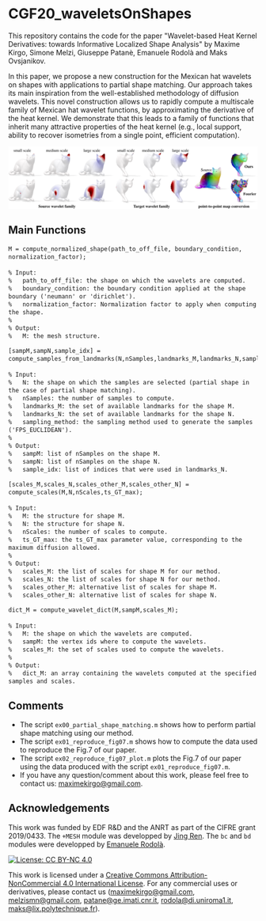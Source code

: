 # CGF20_waveletsOnShapes
This repository contains the code for the paper "Wavelet-based Heat Kernel Derivatives: towards Informative Localized Shape Analysis" by Maxime Kirgo, Simone Melzi, Giuseppe Patanè, Emanuele Rodolà and Maks Ovsjanikov.

In this paper, we propose a new construction for the Mexican hat wavelets on shapes with applications to partial shape matching. Our approach takes its main inspiration from the well-established methodology of diffusion wavelets. This novel construction allows us to rapidly compute a multiscale family of Mexican hat wavelet functions, by approximating the derivative of the heat kernel. We demonstrate that this leads to a family of functions that inherit many attractive properties of the heat kernel (e.g., local support, ability to recover isometries from a single point, efficient computation).

<p align="center">
  <img align="center"  src="/figures/teaser.png", width=800>
</p>


Main Functions
--------------
```
M = compute_normalized_shape(path_to_off_file, boundary_condition, normalization_factor);

% Input:
%   path_to_off_file: the shape on which the wavelets are computed.
%   boundary_condition: the boundary condition applied at the shape boundary ('neumann' or 'dirichlet').
%   normalization_factor: Normalization factor to apply when computing the shape.
%
% Output:
%   M: the mesh structure.
```
```
[sampM,sampN,sample_idx] = compute_samples_from_landmarks(N,nSamples,landmarks_M,landmarks_N,sampling_method);

% Input:
%   N: the shape on which the samples are selected (partial shape in the case of partial shape matching).
%   nSamples: the number of samples to compute.
%   landmarks_M: the set of available landmarks for the shape M.
%   landmarks_N: the set of available landmarks for the shape N.
%   sampling_method: the sampling method used to generate the samples ('FPS_EUCLIDEAN').
%
% Output:
%   sampM: list of nSamples on the shape M.
%   sampN: list of nSamples on the shape N.
%   sample_idx: list of indices that were used in landmarks_N.
```
```
[scales_M,scales_N,scales_other_M,scales_other_N] = compute_scales(M,N,nScales,ts_GT_max);

% Input:
%   M: the structure for shape M.
%   N: the structure for shape N.
%   nScales: the number of scales to compute.
%   ts_GT_max: the ts_GT_max parameter value, corresponding to the maximum diffusion allowed.
%
% Output:
%   scales_M: the list of scales for shape M for our method.
%   scales_N: the list of scales for shape N for our method.
%   scales_other_M: alternative list of scales for shape M.
%   scales_other_N: alternative list of scales for shape N.
```
```
dict_M = compute_wavelet_dict(M,sampM,scales_M);

% Input:
%   M: the shape on which the wavelets are computed.
%   sampM: the vertex ids where to compute the wavelets.
%   scales_M: the set of scales used to compute the wavelets.
%
% Output:
%   dict_M: an array containing the wavelets computed at the specified samples and scales.
```

Comments
--------
- The script ```ex00_partial_shape_matching.m``` shows how to perform partial shape matching using our method.
- The script ```ex01_reproduce_fig07.m``` shows how to compute the data used to reproduce the Fig.7 of our paper.
- The script ```ex02_reproduce_fig07_plot.m``` plots the Fig.7 of our paper using the data produced with the script ```ex01_reproduce_fig07.m```.
- If you have any question/comment about this work, please feel free to contact us: maximekirgo@gmail.com.


Acknowledgements
----------------
This work was funded by EDF R&D and the ANRT as part of the CIFRE grant 2019/0433.
The ```+MESH``` module was developped by [Jing Ren](https://github.com/llorz).
The ```bc``` and ```bd``` modules were developped by [Emanuele Rodolà](https://sites.google.com/site/erodola/).

[![License: CC BY-NC 4.0](https://img.shields.io/badge/License-CC%20BY--NC%204.0-lightgrey.svg)](https://creativecommons.org/licenses/by-nc/4.0/)

This work is licensed under a [Creative Commons Attribution-NonCommercial 4.0 International License](http://creativecommons.org/licenses/by-nc/4.0/). For any commercial uses or derivatives, please contact us (maximekirgo@gmail.com, melzismn@gmail.com, patane@ge.imati.cnr.it, rodola@di.uniroma1.it, maks@lix.polytechnique.fr).
